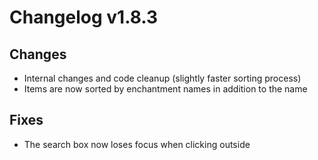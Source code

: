 # Changelog v1.8.3

## Changes
- Internal changes and code cleanup (slightly faster sorting process)
- Items are now sorted by enchantment names in addition to the name

## Fixes
- The search box now loses focus when clicking outside